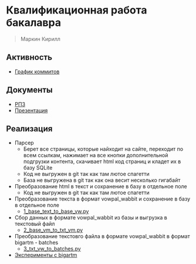 # Квалификационная работа бакалавра

> Маркин Кирилл

## Активность

* [График коммитов](https://github.com/Kirmark/bachelor-qualification-work/graphs/commit-activity)

## Документы

* [РПЗ](/note/note.pdf)
* [Презентация](/presentation/presentation.pdf)

## Реализация

* Парсер
  * Берет все страницы, которые найходит на сайте, переходит по всем ссылкам, нажимает на все кнопки дополнительной подгрузки контента, скачивает html код страниц и кладет их в базу SQLite
  * Код не выгружен в git так как там лютое спагетти
  * База не выгружена в git так как она весит несколько гигабайт
* Преобразование html в текст и сохранение в базу в отдельное поле
  * Код не выгружен в git так как там лютое спагетти
* Преобразование текста в формат vowpal_wabbit и сохранение в базу в отдельное поле
  * [1_base_text_to_base_vw.py](/application/data_clean/1_base_text_to_base_vw.py)
* Сбор данных в формате vowpal_wabbit из базы и выгрузка в текстовый файл
  * [2_base_vm_to_txt_vm.py](/application/data_clean/2_base_vm_to_txt_vm.py)
* Преобразование текстовго файла в формате vowpal_wabbit в формат bigartm - batches
  * [3_txt_vw_to_batches.py](/application/data_clean/3_txt_vw_to_batches.py)
* [Эксперименты с bigartm](/application/models/create_model.ipynb)
